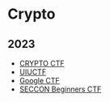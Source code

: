 # Crypto

## 2023
* [CRYPTO CTF](./CRYPTO_CTF_2023/README.md)
* [UIUCTF](./UIUCTF_2023/README.md)
* [Google CTF](./Google_CTF_2023/README.md)
* [SECCON Beginners CTF](./SECCON_Beginners_CTF_2023/README.md)